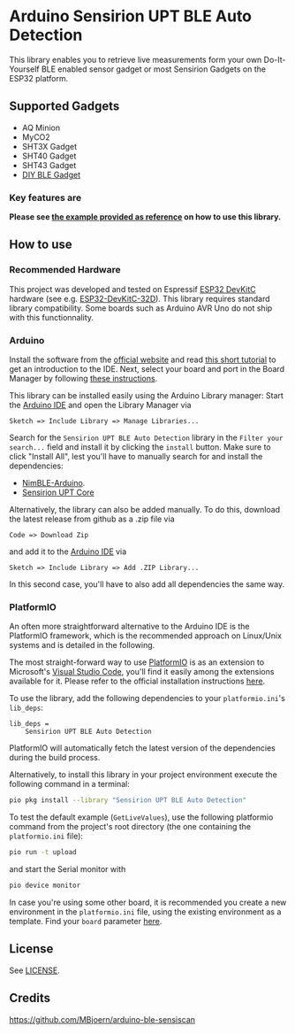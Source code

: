 # Arduino Sensirion UPT BLE Auto Detection

This library enables you to retrieve live measurements form your own Do-It-Yourself BLE enabled sensor gadget or most Sensirion Gadgets on the ESP32 platform. 

## Supported Gadgets
* AQ Minion
* MyCO2
* SHT3X Gadget
* SHT40 Gadget
* SHT43 Gadget
* [DIY BLE Gadget](https://github.com/Sensirion/arduino-ble-gadget)

### Key features are

**Please see [the example provided as reference](examples/GetLiveValues/GetLiveValues.ino) on how to use this library.**

## How to use
### Recommended Hardware

This project was developed and tested on Espressif [ESP32 DevKitC](https://www.espressif.com/en/products/devkits/esp32-devkitc) hardware (see e.g. [ESP32-DevKitC-32D](https://www.digikey.com/en/products/detail/espressif-systems/ESP32-DEVKITC-32D/9356990)).
This library requires standard library compatibility. Some boards such as Arduino AVR Uno do not ship with this functionnality.

### Arduino
Install the software from the [official website](https://www.arduino.cc/en/software) and read [this short tutorial](https://docs.arduino.cc/software/ide-v2/tutorials/getting-started-ide-v2/) to get an introduction to the IDE.
Next, select your board and port in the Board Manager by following [these instructions](https://support.arduino.cc/hc/en-us/articles/4406856349970-Select-board-and-port-in-Arduino-IDE).

This library can be installed easily using the Arduino Library manager:
Start the [Arduino IDE](http://www.arduino.cc/en/main/software) and open the Library Manager via

    Sketch => Include Library => Manage Libraries...

Search for the `Sensirion UPT BLE Auto Detection` library in the `Filter your search...` field and install it by clicking the `install` button. Make sure to click "Install All", lest you'll have to manually search for and install the dependencies:
* [NimBLE-Arduino](https://www.arduino.cc/reference/en/libraries/nimble-arduino/).
* [Sensirion UPT Core](https://www.arduino.cc/reference/en/libraries/sensirion-upt-core/)

Alternatively, the library can also be added manually. To do this, download the latest release from github as a .zip file via

    Code => Download Zip

and add it to the [Arduino IDE](http://www.arduino.cc/en/main/software) via

    Sketch => Include Library => Add .ZIP Library...

In this second case, you'll have to also add all dependencies the same way.

### PlatformIO
An often more straightforward alternative to the Arduino IDE is the PlatformIO framework, which is the recommended approach on Linux/Unix systems and is detailed in the following.

The most straight-forward way to use [PlatformIO](https://platformio.org/platformio-ide) is as an extension to Microsoft's [Visual Studio Code](https://code.visualstudio.com/), you'll find it easily among the extensions available for it. Please refer to the official installation instructions [here](https://platformio.org/install/ide?install=vscode).

To use the library, add the following dependencies to your `platformio.ini`'s `lib_deps`:

```control
lib_deps =
    Sensirion UPT BLE Auto Detection
```
PlatformIO will automatically fetch the latest version of the dependencies during the build process.

Alternatively, to install this library in your project environment execute the following command in a terminal:
```bash
pio pkg install --library "Sensirion UPT BLE Auto Detection"
```

To test the default example (`GetLiveValues`), use the following platformio command from the project's root directory (the one containing the `platformio.ini` file):
```bash
pio run -t upload
```
and start the Serial monitor with
```bash
pio device monitor
```

In case you're using some other board, it is recommended you create a new environment in the `platformio.ini` file, using the existing environment as a template. Find your `board` parameter [here](https://docs.platformio.org/en/latest/boards/index.html).

## License

See [LICENSE](LICENSE).

## Credits

https://github.com/MBjoern/arduino-ble-sensiscan
